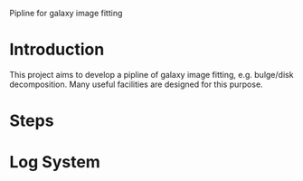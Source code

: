 Pipline for galaxy image fitting

# Introduction
This project aims to develop a pipline of galaxy image fitting, e.g. bulge/disk decomposition. Many useful facilities are designed for this purpose.

# Steps

# Log System
